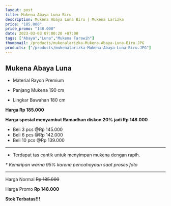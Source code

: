 ```yaml
---
layout: post
title: Mukena Abaya Luna Biru
description: Mukena Abaya Luna Biru | Mukena Larizka
price: "185.000"
price_promo: "148.000"
date: 2023-03-03 07:00:20 +07:00
tags: ["Abaya","Luna","Mukena Tarawih"]
thumbnail: /products/mukenalarizka-Mukena-Abaya-Luna-Biru.JPG
products: ["/products/mukenalarizka-Mukena-Abaya-Luna-Biru.JPG"]
---
```


## Mukena Abaya Luna ##

* Material Rayon Premium

* Panjang Mukena 190 cm

* Lingkar Bawahan 180 cm

**Harga Rp 185.000**

**Harga spesial menyambut Ramadhan diskon 20% jadi Rp 148.000**

- Beli 3 pcs @Rp 145.000
- Beli 6 pcs @Rp 142.000
- Beli 10 pcs @Rp 139.000

---

* Terdapat tas cantik untuk menyimpan mukena dengan rapih.

_* Kemiripan warna 95% karena pencahayaan saat proses foto_

---

Harga Normal ~~Rp 185.000~~

Harga Promo **Rp 148.000**

**Stok Terbatas!!!**
